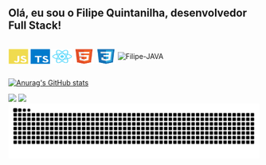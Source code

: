 ## Olá, eu sou o Filipe Quintanilha, desenvolvedor Full Stack!


<div style="display: inline_block"><br>
  <img align="center" alt="Filipe-Js" height="30" width="40" src="https://raw.githubusercontent.com/devicons/devicon/master/icons/javascript/javascript-plain.svg">
  <img align="center" alt="Filipe-Ts" height="30" width="40" src="https://raw.githubusercontent.com/devicons/devicon/master/icons/typescript/typescript-plain.svg">
  <img align="center" alt="Filipe-React" height="30" width="40" src="https://raw.githubusercontent.com/devicons/devicon/master/icons/react/react-original.svg">
  <img align="center" alt="Filipe-HTML" height="30" width="40" src="https://raw.githubusercontent.com/devicons/devicon/master/icons/html5/html5-original.svg">
  <img align="center" alt="Filipe-CSS" height="30" width="40" src="https://raw.githubusercontent.com/devicons/devicon/master/icons/css3/css3-original.svg">
  <img align="center" alt="Filipe-JAVA" height="30" width="40" src="https://cdn.jsdelivr.net/gh/devicons/devicon/icons/java/java-plain.svg">
          
</div>
  
  ##
  
  [![Anurag's GitHub stats](https://github-readme-stats.vercel.app/api?username=filipequintanilhaevangelista&show_icons=true&theme=radical)](https://github.com/anuraghazra/github-readme-stats)
 
<div> 
  <a href = "mailto:feliipequintanilha@gmail.com"><img src="https://img.shields.io/badge/-Gmail-%23333?style=for-the-badge&logo=gmail&logoColor=white" target="_blank"></a>
  <a href="https://www.linkedin.com/in/filipe-quintanilha-2a9494233" target="_blank"><img src="https://img.shields.io/badge/-LinkedIn-%230077B5?style=for-the-badge&logo=linkedin&logoColor=white" target="_blank"></a> 
</div>

<picture>
  <source media="(prefers-color-scheme: dark)" srcset="https://raw.githubusercontent.com/FilipeQuintanilhaEvangelista/FilipeQuintanilhaEvangelista/output/github-contribution-grid-snake-dark.svg">
  <source media="(prefers-color-scheme: light)" srcset="https://raw.githubusercontent.com/FilipeQuintanilhaEvangelista/FilipeQuintanilhaEvangelista/output/github-contribution-grid-snake.svg">
  <img alt="github contribution grid snake animation" src="https://raw.githubusercontent.com/FilipeQuintanilhaEvangelista/FilipeQuintanilhaEvangelista/output/github-contribution-grid-snake.svg">
</picture>
